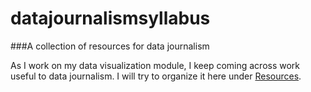 # datajournalismsyllabus
###A collection of resources for data journalism

As I work on my data visualization module, I keep coming across work useful to data journalism. I will try to organize it here under [Resources](https://github.com/jacklule/datajournalismsyllabus/blob/master/Resources.md).
